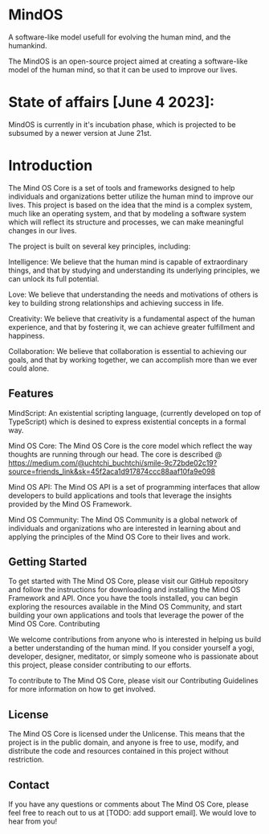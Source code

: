 # MindOS
A software-like model usefull for evolving the human mind, and the humankind.


The MindOS is an open-source project aimed at creating a software-like model of the human mind, so that it can be used to improve our lives.

# State of affairs [June 4 2023]:
MindOS is currently in it's incubation phase, which is projected to be subsumed by a newer version at June 21st.

# Introduction

The Mind OS Core is a set of tools and frameworks designed to help individuals and organizations better utilize the human mind to improve our lives. This project is based on the idea that the mind is a complex system, much like an operating system, and that by modeling a software system which will reflect its structure and processes, we can make meaningful changes in our lives.

The project is built on several key principles, including:

Intelligence: We believe that the human mind is capable of extraordinary things, and that by studying and understanding its underlying principles, we can unlock its full potential.

Love: We believe that understanding the needs and motivations of others is key to building strong relationships and achieving success in life.

Creativity: We believe that creativity is a fundamental aspect of the human experience, and that by fostering it, we can achieve greater fulfillment and happiness.

Collaboration: We believe that collaboration is essential to achieving our goals, and that by working together, we can accomplish more than we ever could alone.

## Features

MindScript: An existential scripting language, (currently developed on top of TypeScript) which is desined to express existential concepts in a formal way.
    
Mind OS Core: The Mind OS Core is the core model which reflect the way thoughts are running through our head. The core is described @ https://medium.com/@uchtchi_buchtchi/smile-9c72bde02c19?source=friends_link&sk=45f2aca1d917874ccc88aaf10fa9e098

Mind OS API: The Mind OS API is a set of programming interfaces that allow developers to build applications and tools that leverage the insights provided by the Mind OS Framework.

Mind OS Community: The Mind OS Community is a global network of individuals and organizations who are interested in learning about and applying the principles of the Mind OS Core to their lives and work.

## Getting Started

To get started with The Mind OS Core, please visit our GitHub repository and follow the instructions for downloading and installing the Mind OS Framework and API. Once you have the tools installed, you can begin exploring the resources available in the Mind OS Community, and start building your own applications and tools that leverage the power of the Mind OS Core.
Contributing

We welcome contributions from anyone who is interested in helping us build a better understanding of the human mind. If you consider yourself a yogi, developer, designer, meditator, or simply someone who is passionate about this project, please consider contributing to our efforts.

To contribute to The Mind OS Core, please visit our Contributing Guidelines for more information on how to get involved.

## License

The Mind OS Core is licensed under the Unlicense. This means that the project is in the public domain, and anyone is free to use, modify, and distribute the code and resources contained in this project without restriction.

## Contact

If you have any questions or comments about The Mind OS Core, please feel free to reach out to us at [TODO: add support email]. We would love to hear from you!

